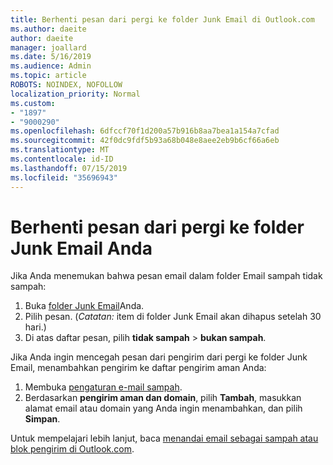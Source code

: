 ```yaml
---
title: Berhenti pesan dari pergi ke folder Junk Email di Outlook.com
ms.author: daeite
author: daeite
manager: joallard
ms.date: 5/16/2019
ms.audience: Admin
ms.topic: article
ROBOTS: NOINDEX, NOFOLLOW
localization_priority: Normal
ms.custom:
- "1897"
- "9000290"
ms.openlocfilehash: 6dfccf70f1d200a57b916b8aa7bea1a154a7cfad
ms.sourcegitcommit: 42f0dc9fdf5b93a68b048e8aee2eb9b6cf66a6eb
ms.translationtype: MT
ms.contentlocale: id-ID
ms.lasthandoff: 07/15/2019
ms.locfileid: "35696943"
---
```

# <a name="stop-messages-from-going-to-your-junk-email-folder"></a>Berhenti pesan dari pergi ke folder Junk Email Anda

Jika Anda menemukan bahwa pesan email dalam folder Email sampah tidak sampah:

1. Buka [folder Junk Email](https://outlook.live.com/mail/junkemail)Anda.
1. Pilih pesan. (*Catatan:* item di folder Junk Email akan dihapus setelah 30 hari.)
1. Di atas daftar pesan, pilih **tidak sampah** > **bukan sampah**.

Jika Anda ingin mencegah pesan dari pengirim dari pergi ke folder Junk Email, menambahkan pengirim ke daftar pengirim aman Anda:

1. Membuka [pengaturan e-mail sampah](https://go.microsoft.com/fwlink/?linkid=2035804).
1. Berdasarkan **pengirim aman dan domain**, pilih **Tambah**, masukkan alamat email atau domain yang Anda ingin menambahkan, dan pilih **Simpan**.

Untuk mempelajari lebih lanjut, baca [menandai email sebagai sampah atau blok pengirim di Outlook.com](https://support.office.com/article/a3ece97b-82f8-4a5e-9ac3-e92fa6427ae4?wt.mc_id=Office_Outlook_com_Alchemy).

